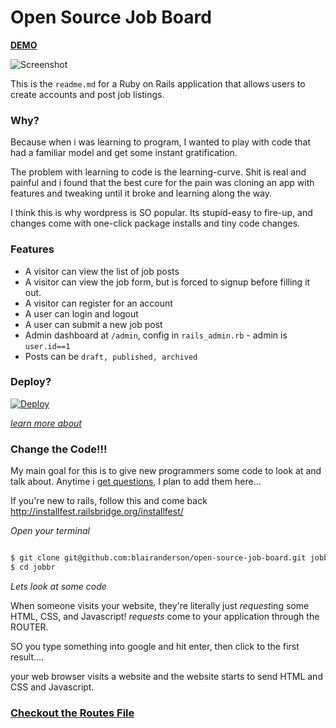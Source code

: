 # Open Source Job Board

**[DEMO](https://reactnativejobs.herokuapp.com/)**

![Screenshot](https://cdn.rawgit.com/blairanderson/open-source-job-board/master/public/screenshot.png)

This is the `readme.md` for a Ruby on Rails application that allows users to create accounts and post job listings.

### Why?

Because when i was learning to program, I wanted to play with code that had a familiar model and get some instant gratification.

The problem with learning to code is the learning-curve. Shit is real and painful and i found that the best cure for the pain was cloning an app with features and tweaking until it broke and learning along the way.

I think this is why wordpress is SO popular. Its stupid-easy to fire-up, and changes come with one-click package installs and tiny code changes.



### Features

- A visitor can view the list of job posts
- A visitor can view the job form, but is forced to signup before filling it out.
- A visitor can register for an account
- A user can login and logout
- A user can submit a new job post
- Admin dashboard at `/admin`, config in `rails_admin.rb` - admin is `user.id==1`
- Posts can be `draft, published, archived`


### Deploy?

[![Deploy](https://www.herokucdn.com/deploy/button.png)](https://heroku.com/deploy)

*[learn more about](https://devcenter.heroku.com/articles/app-json-schema)*

### Change the Code!!!

My main goal for this is to give new programmers some code to look at and talk about. Anytime i [get questions](https://github.com/blairanderson/open-source-job-board/issues), I plan to add them here...

If you're new to rails, follow this and come back http://installfest.railsbridge.org/installfest/

*Open your terminal*

```bash

$ git clone git@github.com:blairanderson/open-source-job-board.git jobbr
$ cd jobbr

```

*Lets look at some code*

When someone visits your website, they're literally just *request*ing some HTML, CSS, and Javascript! *requests* come to your application through the ROUTER.

SO you type something into google and hit enter, then click to the first result....

your web browser visits a website and the website starts to send HTML and CSS and Javascript.

### [Checkout the Routes File](https://github.com/blairanderson/open-source-job-board/blob/master/config/routes.rb)
